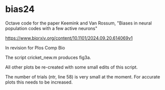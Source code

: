 # bias24
Octave code for the paper 
Keemink and Van Rossum, 
"Biases in neural population codes with a few active neurons"

https://www.biorxiv.org/content/10.1101/2024.09.20.614069v1

In revision for Plos Comp Bio

The script cricket_new.m produces fig3a.

All other plots be re-created with some small edits of this script.

The number of trials (ntr, line 58) is very small at the moment. For accurate plots this needs to be increased.
